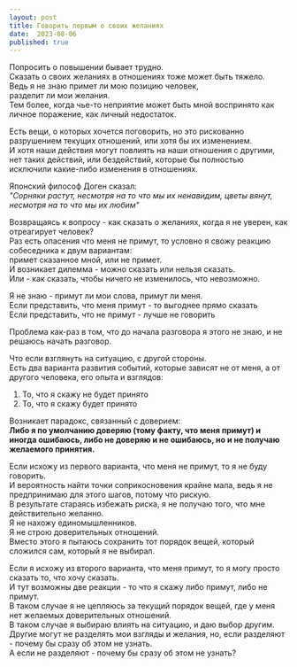 ```yaml
---
layout: post
title: Говорить первым о своих желаниях
date:  2023-08-06
published: true
---
```

Попросить о повышении бывает трудно.\
Сказать о своих желаниях в отношениях тоже может быть тяжело.\
Ведь я не знаю примет ли мою позицию человек,\
разделит ли мои желания.\
Тем более, когда чье-то неприятие может быть мной воспринято как личное поражение, как личный недостаток.

Есть вещи, о которых хочется поговорить, но это рискованно разрушением текущих отношений, или хотя бы их изменением.\
И хотя наши действия могут повлиять на наши отношения с другими,\
нет таких действий, или бездействий, которые бы полностью исключили какие-либо изменения в отношениях.

Японский философ Доген сказал:\
*"Сорняки растут, несмотря на то что мы их ненавидим, цветы вянут, несмотря на то что мы их любим"*

Возвращаясь к вопросу - как сказать о желаниях, когда я не уверен, как отреагирует человек?\
Раз есть опасения что меня не примут, то условно я свожу реакцию собеседника к двум вариантам:\
примет сказанное мной, или не примет.\
И возникает дилемма - можно сказать или нельзя сказать.\
Или - как сказать, чтобы ничего не изменилось, что невозможно.

Я не знаю - примут ли мои слова, примут ли меня.\
Если представить, что меня примут - то выгоднее прямо сказать\
Если представить, что не примут - лучше не говорить

Проблема как-раз в том, что до начала разговора я этого не знаю, и не решаюсь начать разговор.

Что если взглянуть на ситуацию, с другой стороны.\
Есть два варианта развития событий, которые зависят не от меня, а от другого человека, его опыта и взглядов:
1. То, что я скажу не будет принято
2. То, что я скажу будет принято

Возникает парадокс, связанный с доверием:\
**Либо я по умолчанию доверяю (тому факту, что меня примут) и иногда ошибаюсь, либо не доверяю и не ошибаюсь, но и не получаю желаемого принятия.**

Если исхожу из первого варианта, что меня не примут, то я не буду говорить.\
И вероятность найти точки соприкосновения крайне мала, ведь я не предпринимаю для этого шагов, потому что рискую.\
В результате стараясь избежать риска, я не получаю того, что мне действительно желанно.\
Я не нахожу единомышленников.\
Я не строю доверительных отношений.\
Вместо этого я пытаюсь сохранить тот порядок вещей, который сложился сам, который я не выбирал.

Если я исхожу из второго варианта, что меня примут, то я могу просто сказать то, что хочу сказать.\
И тут возможны две реакции - то что я скажу либо примут, либо не примут.\
В таком случае я не цепляюсь за текущий порядок вещей, где у меня нет желаемых доверительных отношений.\
В таком случае я выбираю влиять на ситуацию, и даю выбор другим.\
Другие могут не разделять мои взгляды и желания, но, если разделяют - почему бы сразу об этом не узнать.\
А если не разделяют - почему бы сразу об этом не узнать?
